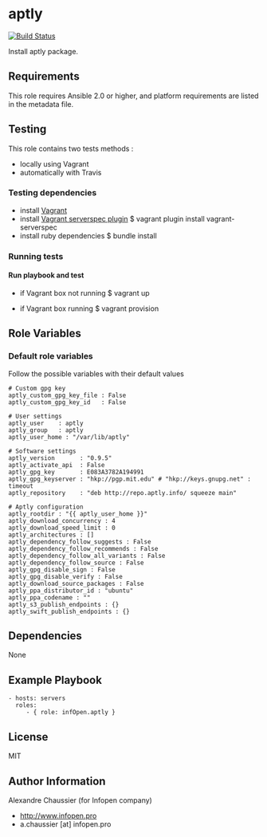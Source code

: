 # aptly

[![Build Status](https://travis-ci.org/infOpen/ansible-role-aptly.svg?branch=master)](https://travis-ci.org/infOpen/ansible-role-aptly)

Install aptly package.

## Requirements

This role requires Ansible 2.0 or higher,
and platform requirements are listed in the metadata file.

## Testing

This role contains two tests methods :
- locally using Vagrant
- automatically with Travis

### Testing dependencies
- install [Vagrant](https://www.vagrantup.com)
- install [Vagrant serverspec plugin](https://github.com/jvoorhis/vagrant-serverspec)
    $ vagrant plugin install vagrant-serverspec
- install ruby dependencies
    $ bundle install

### Running tests

#### Run playbook and test

- if Vagrant box not running
    $ vagrant up

- if Vagrant box running
    $ vagrant provision

## Role Variables

### Default role variables

Follow the possible variables with their default values

    # Custom gpg key
    aptly_custom_gpg_key_file : False
    aptly_custom_gpg_key_id   : False

    # User settings
    aptly_user    : aptly
    aptly_group   : aptly
    aptly_user_home : "/var/lib/aptly"

    # Software settings
    aptly_version       : "0.9.5"
    aptly_activate_api  : False
    aptly_gpg_key       : E083A3782A194991
    aptly_gpg_keyserver : "hkp://pgp.mit.edu" # "hkp://keys.gnupg.net" : timeout
    aptly_repository    : "deb http://repo.aptly.info/ squeeze main"

    # Aptly configuration
    aptly_rootdir : "{{ aptly_user_home }}"
    aptly_download_concurrency : 4
    aptly_download_speed_limit : 0
    aptly_architectures : []
    aptly_dependency_follow_suggests : False
    aptly_dependency_follow_recommends : False
    aptly_dependency_follow_all_variants : False
    aptly_dependency_follow_source : False
    aptly_gpg_disable_sign : False
    aptly_gpg_disable_verify : False
    aptly_download_source_packages : False
    aptly_ppa_distributor_id : "ubuntu"
    aptly_ppa_codename : ""
    aptly_s3_publish_endpoints : {}
    aptly_swift_publish_endpoints : {}

## Dependencies

None

## Example Playbook

    - hosts: servers
      roles:
         - { role: infOpen.aptly }

## License

MIT

## Author Information

Alexandre Chaussier (for Infopen company)
- http://www.infopen.pro
- a.chaussier [at] infopen.pro

